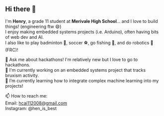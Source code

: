 ## Hi there 👋

I'm **Henry**, a grade 11 student at **Merivale High School**... and I love to build things! (engineering ftw 😄)\
I enjoy making embedded systems projects (i.e. Arduino), often having bits of web dev and AI.\
I also like to play badminton 🏸, soccer ⚽, go fishing 🎣, and do robotics 🤖 (FRC)!

💬 Ask me about hackathons! I'm relatively new but I love to go to hackathons.\
🔭 I'm currently working on an embedded systems project that tracks bruxism activity.\
🌱 I’m currently learning how to integrate complex machine learning into my projects!

📫 How to reach me:\
Email: hcai112008@gmail.com\
Instagram: @hen_is_best


<!--
**henryc08/henryc08** is a ✨ _special_ ✨ repository because its `README.md` (this file) appears on your GitHub profile.

Here are some ideas to get you started:

- 🔭 I’m currently working on ...
- 🌱 I’m currently learning ...
- 👯 I’m looking to collaborate on ...
- 🤔 I’m looking for help with ...
- 💬 Ask me about ...
- 📫 How to reach me: ...
- 😄 Pronouns: ...
- ⚡ Fun fact: ...
-->
